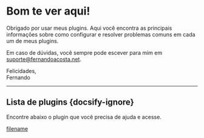 # Bom te ver aqui!

Obrigado por usar meus plugins. Aqui você encontra as principais informações sobre como configurar e resolver problemas comuns em cada um de meus plugins.

Em caso de dúvidas, você sempre pode escever para mim em suporte@fernandoacosta.net.

Felicidades, <br />
Fernando

---

## Lista de plugins {docsify-ignore}

Encontre abaixo o plugin que você precisa de ajuda e acesse.

[filename](_sidebar.md ':include')